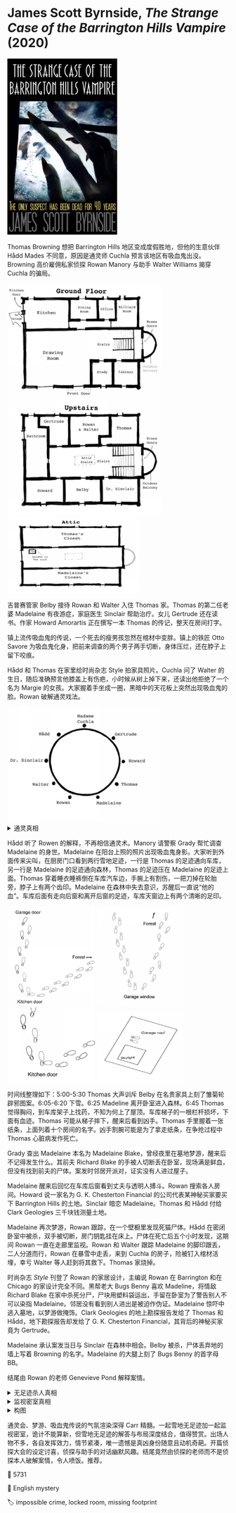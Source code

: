 # James Scott Byrnside, <i>The Strange Case of the Barrington Hills Vampire</i> (2020)

<img src=images/2020_cover.jpg width=250/>

Thomas Browning 想把 Barrington Hills 地区变成度假胜地，但他的生意伙伴 Hådd Mades 不同意，原因是通灵师 Cuchla 预言该地区有吸血鬼出没。Browning 高价雇佣私家侦探 Rowan Manory 与助手 Walter Williams 揭穿 Cuchla 的骗局。

<img src=images/2020_ground_floor.jpg width=350/>
<img src=images/2020_upstairs.jpg width=350/>
<img src=images/2020_attic.jpg width=300/>

吉普赛管家 Belby 接待 Rowan 和 Walter 入住 Thomas 家。Thomas 的第二任老婆 Madelaine 有夜游症，家庭医生 Sinclair 帮助治疗。女儿 Gertrude 还在读书。作家 Howard Amorartis 正在撰写一本 Thomas 的传记，整天在房间打字。

镇上流传吸血鬼的传说，一个死去的瘦男孩忽然在棺材中变胖。镇上的铁匠 Otto Savore 为吸血鬼化身，把前来调查的两个男子两手切断，身体压烂，还在脖子上留下咬痕。

Hådd 和 Thomas 在家里给时尚杂志 Style 拍家具照片。Cuchla 问了 Walter 的生日，随后准确预言他膝盖上有伤疤，小时候从树上掉下来，还读出他拒绝了一个名为 Margie 的女孩。大家握着手坐成一圈，黑暗中的天花板上突然出现吸血鬼的脸。Rowan 破解通灵戏法。

<img src=images/2020_seance.jpg width=350/>

<details><summary>通灵真相</summary>
猜出膝盖伤疤是概率，在报出女孩名字 Margie 之前还试了好几个M开头的名字。用手点蜡烛是火焰延迟剂。天花板上用磷粉画了吸血鬼的脸，用可燃纸盖住，硝酸爆炸点燃纸，露出天花板上的鬼脸。Gertrude 感觉到的 Cuchla 的脚是增重鞋，Cuchla 其实可以自由移动。传说中瘦男孩尸体变胖是尸体胀气。
</details>

Hådd 听了 Rowen 的解释，不再相信通灵术。Manory 请警察 Grady 帮忙调查 Madelaine 的身世。Madelaine 在阳台上照的照片出现吸血鬼身影。大家听到外面传来尖叫，在厨房门口看到两行雪地足迹，一行是 Thomas 的足迹通向车库，另一行是 Madelaine 的足迹通向森林，Thomas 的足迹压在 Madelaine 的足迹上面。Thomas 穿着睡衣睡裤倒在车库汽车边，手腕上有割伤，一把刀掉在轮胎旁，脖子上有两个齿印。Madelaine 在森林中失去意识，苏醒后一直说“他的血”。车库后面有走向后窗和离开后窗的足迹，车库天窗边上有两个清晰的足印。

<img src=images/2020_footprints.jpg width=200/>
<img src=images/2020_footprints_back.jpg width=200/>
<img src=images/2020_footprints_big.jpg width=200/>
<img src=images/2020_skylight.jpg width=200/>

时间线整理如下：5:00-5:30 Thomas 大声训斥 Belby 在名贵家具上刻了雏菊轮辟邪图案。6:05-6:20 下雪。6:25 Madeline 离开卧室进入森林。6:45 Thomas 觉得胸闷，到车库架子上找药，不知为何上了屋顶。车库梯子的一根栏杆损坏，下面有血迹。Thomas 可能从梯子摔下，醒来后看到凶手。Thomas 手里握着一张纸条，上面列着十个房间的名字。凶手割腕可能是为了拿走纸条，在争抢过程中 Thomas 心脏病发作死亡。

Grady 查出 Madelaine 本名为 Madelaine Blake，曾经夜里在墓地梦游，醒来后不记得发生什么。其前夫 Richard Blake 的手被人切断丢在卧室，现场满是鲜血，但没有找到前夫的尸体。案发时邻居开派对，证实没有人进过屋子。

Madelaine 醒来后回忆在车库后窗看到丈夫与透明人搏斗。Rowan 搜索各人房间。Howard 说一家名为 G. K. Chesterton Financial 的公司代表某神秘买家要买下 Barrington Hills 的土地。Sinclair 暗恋 Madelaine。Thomas 和 Hådd 付给 Clark Geologies 三千块钱测量土地。

Madelaine 再次梦游，Rowan 跟踪，在一个壁橱里发现死猫尸体。Hådd 在密闭卧室中被杀，双手被切断，房门钥匙挂在床上。尸体在死亡后五个小时发现，这期间 Rowan 一直在走廊里监视。Rowan 和 Walter 跟踪 Madelaine 的脚印跟丢，二人分道而行，Rowan 在暴雪中走丢，来到 Cuchla 的房子，险被钉入棺材活埋，幸亏 Walter 等人赶到将其救下。Thomas 家烧掉。
 
时尚杂志 <i>Style</i> 刊登了 Rowan 的家居设计，主编说 Rowan 在 Barrington 和在 Chicago 的家设计完全不同。黑帮老大 Bugs Benny 喜欢 Madeline，将情敌 Richard Blake 在家中杀死分尸，尸块用塑料袋运出，手留在卧室为了警告别人不可以染指 Madelaine。邻居没有看到别人进出是被迫作伪证。Madelaine 惊吓中逃入墓地，以梦游做掩饰。Clark Geologies 的地上勘探报告发给了 Thomas 和 Hådd，地下勘探报告却发给了 G. K. Chesterton Financial，其背后的神秘买家竟为 Gertrude。

Madelaine 承认案发当日与 Sinclair 在森林中相会。Belby 被杀，尸体丢弃地的墙上写着 Browning 的名字。Madelaine 的大腿上刻了 Bugs Benny 的首字母 BB。

结尾由 Rowan 的老师 Genevieve Pond 解释案情。

<details><summary>无足迹杀人真相</summary>
吉普赛管家 Belby 害怕吸血鬼，所以在家具上刻雏菊轮图案。传说在壁炉边埋鞋子可以捉住从烟囱下来的吸血鬼，他没法埋鞋子所以退而求其次，偷了阁楼里 Thomas 的两双鞋子，一双放在屋顶，另一双放在车库顶上。凶手在 Thomas 的牛奶中下了番木鳖碱。Thomas 爬梯子上车库去拿自己的鞋子，下来的时候毒发摔下。凶手用叉子在 Thomas 脖子上留下吸血鬼印记，穿着 Thomas 从屋顶拿下来的鞋子，倒着走回厨房。Madelaine 差不多同一时间离开房子，凶手的脚印压在她的脚印上面。Madelaine 看到 Thomas 与透明人搏斗是毒发挣扎。
</details>

<details><summary>监视密室真相</summary>
Hådd 在房间割腕自杀。Madelaine 假装梦游，让 Rowan 跟踪自己发现猫尸，凶手趁机进入 Hådd 房间换钥匙，并切下双手隐藏自杀真相，所以挂在床上的钥匙不是房间钥匙。
</details>

<details><summary>构图</summary>
Thomas 以女儿 Gertrude 的名义在 G. K. Chesterton Financial 建立账户，想让女儿自己从 Hådd 手里买下土地。地址勘探测出地下有石油，Thomas 计划排除 Hådd。Thomas 事先拍了十二张照片，然后指导 Hådd 按顺序拍下同样姿势的十张照片，自己拍了第十一张和第十二张照片，然后更换胶卷，给了 Hådd 之前的胶卷，其中包含一张吸血鬼照片（伏线：Thomas 不让在照片里出现德国雕像）。死亡留言其实是拍照的房间顺序。

凶手是 Howard，是他在通灵会上点燃纸并模仿吸血鬼的声音，他也知道照片的诡计。他杀人是不想 Barrington 变成工地或者度假胜地，这样他写的吸血鬼题材的书才能卖得出去！
</details>

通灵会、梦游、吸血鬼传说的气氛渲染深得 Carr 精髓。一起雪地无足迹加一起监视密室，诡计不能算新，但雪地无足迹的解答与布局深度结合，值得赞赏。出场人物不多，各自发挥效力，情节紧凑，唯一遗憾是真凶身份随意且动机奇葩。开篇侦探大会的设定讨喜，侦探与助手的对话幽默风趣。结尾竟然由侦探的老师而不是侦探本人破解案情，令人喷饭。推荐。

:link: 5731

:file_folder: English mystery

:label: impossible crime, locked room, missing footprint
